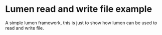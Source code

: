 # Lumen read and write file example
A simple lumen framework, this is just to show how lumen can be used to read and write file.